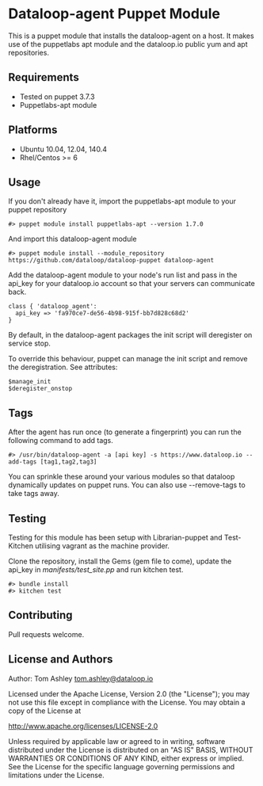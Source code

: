Dataloop-agent Puppet Module
============================
This is a puppet module that installs the dataloop-agent on a host. It makes use of the puppetlabs apt module and the dataloop.io public yum and apt repositories.

Requirements
------------
* Tested on puppet 3.7.3
* Puppetlabs-apt module

Platforms
---------
* Ubuntu 10.04, 12.04, 140.4
* Rhel/Centos >= 6

Usage
-----
If you don't already have it, import the puppetlabs-apt module to your puppet repository

`#> puppet module install puppetlabs-apt --version 1.7.0`

And import this dataloop-agent module

`#> puppet module install --module_repository https://github.com/dataloop/dataloop-puppet dataloop-agent`

Add the dataloop-agent module to your node's run list and pass in the api_key for your dataloop.io account so that your servers can communicate back.

```
class { 'dataloop_agent': 
  api_key => 'fa970ce7-de56-4b98-915f-bb7d828c68d2'
}
```

By default, in the dataloop-agent packages the init script will deregister on service stop.

To override this behaviour, puppet can manage the init script and remove the deregistration. See attributes:

```
$manage_init
$deregister_onstop
```

Tags
---
After the agent has run once (to generate a fingerprint) you can run the following command to add tags.

```
#> /usr/bin/dataloop-agent -a [api key] -s https://www.dataloop.io --add-tags [tag1,tag2,tag3]
```

You can sprinkle these around your various modules so that dataloop dynamically updates on puppet runs. You can also use --remove-tags to take tags away.

Testing
-------
Testing for this module has been setup with Librarian-puppet and Test-Kitchen utilising vagrant as the machine provider.

Clone the repository, install the Gems (gem file to come), update the api_key in _manifests/test_site.pp_ and run kitchen test.

```
#> bundle install
#> kitchen test
```

Contributing
------------
Pull requests welcome.

License and Authors
-------------------
Author: Tom Ashley <tom.ashley@dataloop.io>

Licensed under the Apache License, Version 2.0 (the "License"); you may not use this file except in compliance with the License. You may obtain a copy of the License at

http://www.apache.org/licenses/LICENSE-2.0

Unless required by applicable law or agreed to in writing, software distributed under the License is distributed on an "AS IS" BASIS, WITHOUT WARRANTIES OR CONDITIONS OF ANY KIND, either express or implied. See the License for the specific language governing permissions and limitations under the License.
